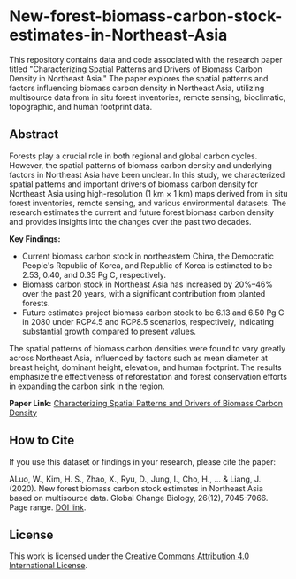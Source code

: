# New-forest-biomass-carbon-stock-estimates-in-Northeast-Asia

This repository contains data and code associated with the research paper titled "Characterizing Spatial Patterns and Drivers of Biomass Carbon Density in Northeast Asia." The paper explores the spatial patterns and factors influencing biomass carbon density in Northeast Asia, utilizing multisource data from in situ forest inventories, remote sensing, bioclimatic, topographic, and human footprint data.

## Abstract

Forests play a crucial role in both regional and global carbon cycles. However, the spatial patterns of biomass carbon density and underlying factors in Northeast Asia have been unclear. In this study, we characterized spatial patterns and important drivers of biomass carbon density for Northeast Asia using high-resolution (1 km × 1 km) maps derived from in situ forest inventories, remote sensing, and various environmental datasets. The research estimates the current and future forest biomass carbon density and provides insights into the changes over the past two decades.

**Key Findings:**
- Current biomass carbon stock in northeastern China, the Democratic People's Republic of Korea, and Republic of Korea is estimated to be 2.53, 0.40, and 0.35 Pg C, respectively.
- Biomass carbon stock in Northeast Asia has increased by 20%–46% over the past 20 years, with a significant contribution from planted forests.
- Future estimates project biomass carbon stock to be 6.13 and 6.50 Pg C in 2080 under RCP4.5 and RCP8.5 scenarios, respectively, indicating substantial growth compared to present values.

The spatial patterns of biomass carbon densities were found to vary greatly across Northeast Asia, influenced by factors such as mean diameter at breast height, dominant height, elevation, and human footprint. The results emphasize the effectiveness of reforestation and forest conservation efforts in expanding the carbon sink in the region.

**Paper Link:** [Characterizing Spatial Patterns and Drivers of Biomass Carbon Density](https://onlinelibrary.wiley.com/doi/abs/10.1111/gcb.15376)

## How to Cite

If you use this dataset or findings in your research, please cite the paper:

ALuo, W., Kim, H. S., Zhao, X., Ryu, D., Jung, I., Cho, H., ... & Liang, J. (2020). New forest biomass carbon stock estimates in Northeast Asia based on multisource data. Global Change Biology, 26(12), 7045-7066. Page range. [DOI link](https://doi.org/10.1111/gcb.15376).

## License

This work is licensed under the [Creative Commons Attribution 4.0 International License](https://creativecommons.org/licenses/by/4.0/).

